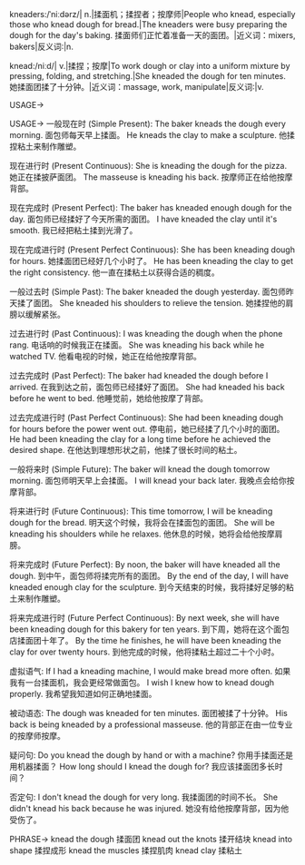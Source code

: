 kneaders:/ˈniːdərz/| n.|揉面机；揉捏者；按摩师|People who knead, especially those who knead dough for bread.|The kneaders were busy preparing the dough for the day's baking. 揉面师们正忙着准备一天的面团。|近义词：mixers, bakers|反义词:|n.

knead:/niːd/| v.|揉捏；按摩|To work dough or clay into a uniform mixture by pressing, folding, and stretching.|She kneaded the dough for ten minutes. 她揉面团揉了十分钟。|近义词：massage, work, manipulate|反义词:|v.


USAGE->

USAGE->
一般现在时 (Simple Present):
The baker kneads the dough every morning.  面包师每天早上揉面。
He kneads the clay to make a sculpture. 他揉捏粘土来制作雕塑。

现在进行时 (Present Continuous):
She is kneading the dough for the pizza. 她正在揉披萨面团。
The masseuse is kneading his back. 按摩师正在给他按摩背部。

现在完成时 (Present Perfect):
The baker has kneaded enough dough for the day. 面包师已经揉好了今天所需的面团。
I have kneaded the clay until it's smooth. 我已经把粘土揉到光滑了。

现在完成进行时 (Present Perfect Continuous):
She has been kneading dough for hours. 她揉面团已经好几个小时了。
He has been kneading the clay to get the right consistency. 他一直在揉粘土以获得合适的稠度。

一般过去时 (Simple Past):
The baker kneaded the dough yesterday. 面包师昨天揉了面团。
She kneaded his shoulders to relieve the tension. 她揉捏他的肩膀以缓解紧张。

过去进行时 (Past Continuous):
I was kneading the dough when the phone rang. 电话响的时候我正在揉面。
She was kneading his back while he watched TV. 他看电视的时候，她正在给他按摩背部。

过去完成时 (Past Perfect):
The baker had kneaded the dough before I arrived. 在我到达之前，面包师已经揉好了面团。
She had kneaded his back before he went to bed. 他睡觉前，她给他按摩了背部。

过去完成进行时 (Past Perfect Continuous):
She had been kneading dough for hours before the power went out. 停电前，她已经揉了几个小时的面团。
He had been kneading the clay for a long time before he achieved the desired shape. 在他达到理想形状之前，他揉了很长时间的粘土。


一般将来时 (Simple Future):
The baker will knead the dough tomorrow morning. 面包师明天早上会揉面。
I will knead your back later. 我晚点会给你按摩背部。

将来进行时 (Future Continuous):
This time tomorrow, I will be kneading dough for the bread. 明天这个时候，我将会在揉面包的面团。
She will be kneading his shoulders while he relaxes. 他休息的时候，她将会给他按摩肩膀。

将来完成时 (Future Perfect):
By noon, the baker will have kneaded all the dough. 到中午，面包师将揉完所有的面团。
By the end of the day, I will have kneaded enough clay for the sculpture. 到今天结束的时候，我将揉好足够的粘土来制作雕塑。

将来完成进行时 (Future Perfect Continuous):
By next week, she will have been kneading dough for this bakery for ten years. 到下周，她将在这个面包店揉面团十年了。
By the time he finishes, he will have been kneading the clay for over twenty hours.  到他完成的时候，他将揉粘土超过二十个小时。


虚拟语气:
If I had a kneading machine, I would make bread more often. 如果我有一台揉面机，我会更经常做面包。
I wish I knew how to knead dough properly. 我希望我知道如何正确地揉面。

被动语态:
The dough was kneaded for ten minutes. 面团被揉了十分钟。
His back is being kneaded by a professional masseuse. 他的背部正在由一位专业的按摩师按摩。

疑问句:
Do you knead the dough by hand or with a machine? 你用手揉面还是用机器揉面？
How long should I knead the dough for? 我应该揉面团多长时间？

否定句:
I don't knead the dough for very long. 我揉面团的时间不长。
She didn't knead his back because he was injured. 她没有给他按摩背部，因为他受伤了。


PHRASE->
knead the dough 揉面团
knead out the knots 揉开结块
knead into shape 揉捏成形
knead the muscles 揉捏肌肉
knead clay 揉粘土